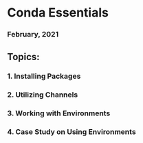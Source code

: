 # Conda Essentials

### February, 2021

## Topics:

### 1. Installing Packages

### 2. Utilizing Channels

### 3. Working with Environments

### 4. Case Study on Using Environments
